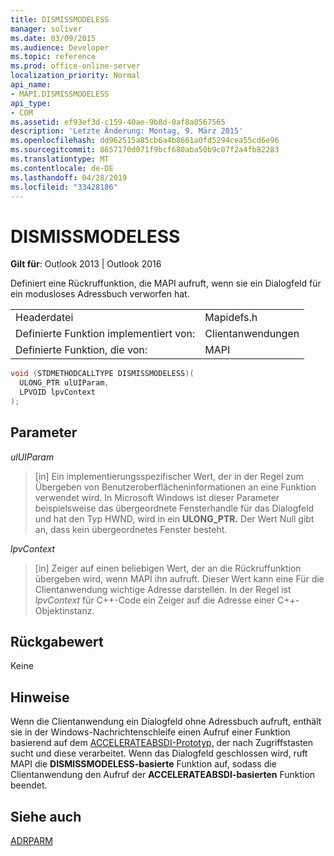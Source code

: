 ```yaml
---
title: DISMISSMODELESS
manager: soliver
ms.date: 03/09/2015
ms.audience: Developer
ms.topic: reference
ms.prod: office-online-server
localization_priority: Normal
api_name:
- MAPI.DISMISSMODELESS
api_type:
- COM
ms.assetid: ef93ef3d-c159-40ae-9b8d-0af8a0567565
description: 'Letzte Änderung: Montag, 9. März 2015'
ms.openlocfilehash: dd962515a85cb6a4b8661a0fd5294cea55cd6e96
ms.sourcegitcommit: 8657170d071f9bcf680aba50b9c07f2a4fb82283
ms.translationtype: MT
ms.contentlocale: de-DE
ms.lasthandoff: 04/28/2019
ms.locfileid: "33428186"
---
```

# <a name="dismissmodeless"></a>DISMISSMODELESS

  
  
**Gilt für**: Outlook 2013 | Outlook 2016 
  
Definiert eine Rückruffunktion, die MAPI aufruft, wenn sie ein Dialogfeld für ein modusloses Adressbuch verworfen hat. 
  
|||
|:-----|:-----|
|Headerdatei  <br/> |Mapidefs.h  <br/> |
|Definierte Funktion implementiert von:  <br/> |Clientanwendungen  <br/> |
|Definierte Funktion, die von:  <br/> |MAPI  <br/> |
   
```cpp
void (STDMETHODCALLTYPE DISMISSMODELESS)(
  ULONG_PTR ulUIParam,
  LPVOID lpvContext
);
```

## <a name="parameters"></a>Parameter

 _ulUIParam_
  
> [in] Ein implementierungsspezifischer Wert, der in der Regel zum Übergeben von Benutzeroberflächeninformationen an eine Funktion verwendet wird. In Microsoft Windows ist dieser Parameter beispielsweise das übergeordnete Fensterhandle für das Dialogfeld und hat den Typ HWND, wird in ein **ULONG_PTR.** Der Wert Null gibt an, dass kein übergeordnetes Fenster besteht. 
    
 _lpvContext_
  
> [in] Zeiger auf einen beliebigen Wert, der an die Rückruffunktion übergeben wird, wenn MAPI ihn aufruft. Dieser Wert kann eine Für die Clientanwendung wichtige Adresse darstellen. In der Regel ist  _lpvContext_ für C++-Code ein Zeiger auf die Adresse einer C++-Objektinstanz. 
    
## <a name="return-value"></a>Rückgabewert

Keine
  
## <a name="remarks"></a>Hinweise

Wenn die Clientanwendung ein Dialogfeld ohne Adressbuch aufruft, enthält sie in der Windows-Nachrichtenschleife einen Aufruf einer Funktion basierend auf dem [ACCELERATEABSDI-Prototyp,](accelerateabsdi.md) der nach Zugriffstasten sucht und diese verarbeitet. Wenn das Dialogfeld geschlossen wird, ruft MAPI die **DISMISSMODELESS-basierte** Funktion auf, sodass die Clientanwendung den Aufruf der **ACCELERATEABSDI-basierten** Funktion beendet. 
  
## <a name="see-also"></a>Siehe auch



[ADRPARM](adrparm.md)

